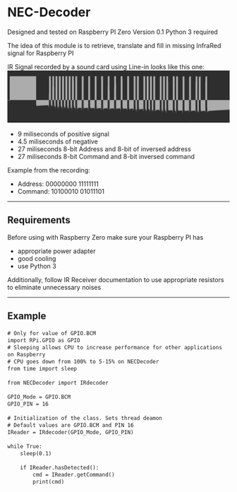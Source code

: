 # NEC-Decoder

Designed and tested on Raspberry PI Zero
Version 0.1
Python 3 required

The idea of this module is to retrieve, translate and fill in missing InfraRed signal for Raspberry PI 

IR Signal recorded by a sound card using Line-in looks like this one:
![Recorded IR Signal](https://github.com/kamilskoczylas/NEC-Decoder/blob/main/RecordedIRsignal.jpg?raw=true)
- 9 miliseconds of positive signal
- 4.5 miliseconds of negative
- 27 miliseconds 8-bit Address and 8-bit of inversed address
- 27 miliseconds 8-bit Command and 8-bit inversed command

Example from the recording:
- Address: 00000000 11111111
- Command: 10100010 01011101

---
Requirements
-

Before using with Raspberry Zero make sure your Raspberry PI has
- appropriate power adapter
- good cooling
- use Python 3

Additionally, follow IR Receiver documentation to use appropriate resistors to eliminate unnecessary noises

---
Example
-

    
    # Only for value of GPIO.BCM
    import RPi.GPIO as GPIO 
    # Sleeping allows CPU to increase performance for other applications on Raspberry
    # CPU goes down from 100% to 5-15% on NECDecoder
    from time import sleep 
    
    from NECDecoder import IRdecoder

    GPIO_Mode = GPIO.BCM
    GPIO_PIN = 16

    # Initialization of the class. Sets thread deamon
    # Default values are GPIO.BCM and PIN 16
    IReader = IRdecoder(GPIO_Mode, GPIO_PIN)

    while True:
        sleep(0.1)

        if IReader.hasDetected():
            cmd = IReader.getCommand()
            print(cmd)
